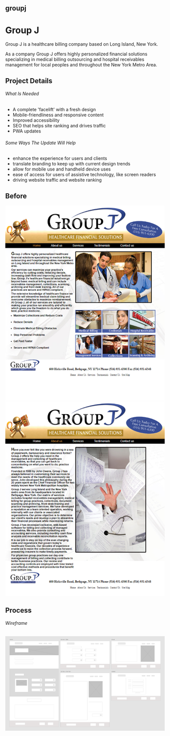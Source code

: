 ## groupj

# Group J
Group J is a healthcare billing company based on Long Island, New York.

As a company Group J offers highly personalized financial solutions specializing in medical billing outsourcing and hospital receivables management for local peoples and throughout the New York Metro Area.

## Project Details 

###### What Is Needed
- A complete 'facelift' with a fresh design
- Mobile-friendliness and responsive content
- Improved accessibility
- SEO that helps site ranking and drives traffic
- PWA updates

###### Some Ways The Update Will Help
- enhance the experience for users and clients
- translate branding to keep up with current design trends
- allow for mobile use and handheld device uses
- ease of access for users of assistive technology, like screen readers
- driving website traffic and website ranking

## Before

![Group J's Home Page before website update](/images/groupj-home.png)    ![Group J's About Page before website update](/images/groupj-about.png)

## Process

###### Wireframe

![Wireframe of redesign](/images/groupj-lofi.png)
